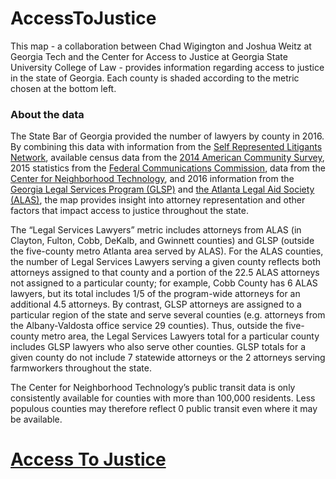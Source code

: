 # AccessToJustice

This map - a collaboration between Chad Wigington and Joshua Weitz at Georgia Tech and the Center for Access to Justice at Georgia State University College of Law - provides information regarding access to justice in the state of Georgia. Each county is shaded according to the metric chosen at the bottom left.

### About the data
The State Bar of Georgia provided the number of lawyers by county in 2016. By combining this data with information from the [Self Represented Litigants Network](https://srln.maps.arcgis.com/apps/MapJournal/index.html?appid=7bed22dba4ec45f281b766181b862156), available census data from the [2014 American Community Survey](https://www.census.gov/programs-surveys/acs/about.html), 2015 statistics from the [Federal Communications Commission](https://www.fcc.gov), data from the [Center for Neighborhood Technology](http://alltransit.cnt.org/), and 2016 information from the [Georgia Legal Services Program (GLSP)](http://www.glsp.org/) and [the Atlanta Legal Aid Society (ALAS)](https://www.atlantalegalaid.org/), the map provides insight into attorney representation and other factors that impact access to justice throughout the state.

The “Legal Services Lawyers” metric includes attorneys from ALAS (in Clayton, Fulton, Cobb, DeKalb, and Gwinnett counties) and GLSP (outside the five-county metro Atlanta area served by ALAS). For the ALAS counties, the number of Legal Services Lawyers serving a given county reflects both attorneys assigned to that county and a portion of the 22.5 ALAS attorneys not assigned to a particular county; for example, Cobb County has 6 ALAS lawyers, but its total includes 1/5 of the program-wide attorneys for an additional 4.5 attorneys. By contrast, GLSP attorneys are assigned to a particular region of the state and serve several counties (e.g. attorneys from the Albany-Valdosta office service 29 counties). Thus, outside the five-county metro area, the Legal Services Lawyers total for a particular county includes GLSP lawyers who also serve other counties. GLSP totals for a given county do not include 7 statewide attorneys or the 2 attorneys serving farmworkers throughout the state.

The Center for Neighborhood Technology’s public transit data is only consistently available for counties with more than 100,000 residents. Less populous counties may therefore reflect 0 public transit even where it may be available.</p>


# [Access To Justice](https://cwigington3.github.io/AccessToJustice)
